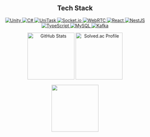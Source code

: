<!-- GitHub Profile README.md -->

<h2 align="center">Tech Stack</h2>
<p align="center">
  <a href="https://unity.com/">
    <img src="https://img.shields.io/badge/Unity-000000?style=flat-square&logo=unity&logoColor=white" alt="Unity" />
  </a>
  <a href="https://learn.microsoft.com/en-us/dotnet/csharp/">
    <img src="https://img.shields.io/badge/C%23-000000?style=flat-square&logo=csharp&logoColor=white" alt="C#" />
  </a>
  <a href="https://github.com/Cysharp/UniTask">
    <img src="https://img.shields.io/badge/UniTask-000000?style=flat-square" alt="UniTask" />
  </a>
  <a href="https://socket.io/">
    <img src="https://img.shields.io/badge/Socket.io-000000?style=flat-square&logo=socket.io&logoColor=white" alt="Socket.io" />
  </a>
  <a href="https://webrtc.org/">
    <img src="https://img.shields.io/badge/WebRTC-000000?style=flat-square&logo=webrtc&logoColor=white" alt="WebRTC" />
  </a>
  <a href="https://react.dev/">
    <img src="https://img.shields.io/badge/React-000000?style=flat-square&logo=react&logoColor=white" alt="React" />
  </a>
  <a href="https://nestjs.com/">
    <img src="https://img.shields.io/badge/NestJS-000000?style=flat-square&logo=nestjs&logoColor=white" alt="NestJS" />
  </a>
  <a href="https://www.typescriptlang.org/">
    <img src="https://img.shields.io/badge/TypeScript-000000?style=flat-square&logo=typescript&logoColor=white" alt="TypeScript" />
  </a>
  <a href="https://www.mysql.com/">
    <img src="https://img.shields.io/badge/MySQL-000000?style=flat-square&logo=mysql&logoColor=white" alt="MySQL" />
  </a>
  <a href="https://kafka.apache.org/">
    <img src="https://img.shields.io/badge/Kafka-000000?style=flat-square&logo=apachekafka&logoColor=white" alt="Kafka" />
  </a>
</p>
<p align="center">
  <img src="https://github-readme-stats.vercel.app/api?username=JerryLee&show_icons=true&theme=great-gatsby" alt="GitHub Stats" height="150" />
  <a href="https://solved.ac/lsjsos/">
    <img src="http://mazassumnida.wtf/api/v2/generate_badge?boj=lsjsos" alt="Solved.ac Profile" height="150" />
  </a>
</p>
<p align="center">
  <img src="https://github-readme-stats.vercel.app/api/top-langs/?username=lsjsos&langs_count=6&layout=compact&theme=great-gatsby" height="150" />
</p>
